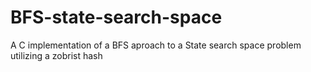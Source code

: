# BFS-state-search-space
A C implementation of a BFS aproach to a State search space problem utilizing a zobrist hash
